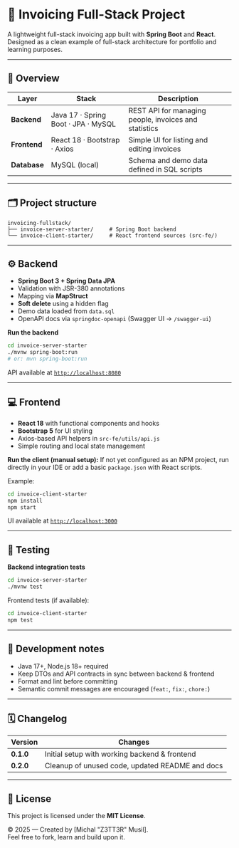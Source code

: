 # 💼 Invoicing Full-Stack Project

A lightweight full-stack invoicing app built with **Spring Boot** and **React**.  
Designed as a clean example of full-stack architecture for portfolio and learning purposes.

---

## 🧭 Overview

| Layer | Stack | Description |
|-------|-------|-------------|
| **Backend** | Java 17 · Spring Boot · JPA · MySQL | REST API for managing people, invoices and statistics |
| **Frontend** | React 18 · Bootstrap · Axios | Simple UI for listing and editing invoices |
| **Database** | MySQL (local) | Schema and demo data defined in SQL scripts |

---

## 🗂️ Project structure

```
invoicing-fullstack/
├── invoice-server-starter/     # Spring Boot backend
└── invoice-client-starter/     # React frontend sources (src-fe/)
```

---

## ⚙️ Backend

- **Spring Boot 3 + Spring Data JPA**
- Validation with JSR-380 annotations  
- Mapping via **MapStruct**  
- **Soft delete** using a hidden flag  
- Demo data loaded from `data.sql`  
- OpenAPI docs via `springdoc-openapi` (Swagger UI → `/swagger-ui`)

**Run the backend**

```bash
cd invoice-server-starter
./mvnw spring-boot:run
# or: mvn spring-boot:run
```

API available at [`http://localhost:8080`](http://localhost:8080)

---

## 💻 Frontend

- **React 18** with functional components and hooks  
- **Bootstrap 5** for UI styling  
- Axios-based API helpers in `src-fe/utils/api.js`  
- Simple routing and local state management  

**Run the client (manual setup):**
If not yet configured as an NPM project, run directly in your IDE or add a basic `package.json` with React scripts.

Example:
```bash
cd invoice-client-starter
npm install
npm start
```

UI available at [`http://localhost:3000`](http://localhost:3000)

---

## 🧪 Testing

**Backend integration tests**

```bash
cd invoice-server-starter
./mvnw test
```

Frontend tests (if available):
```bash
cd invoice-client-starter
npm test
```

---

## 🧰 Development notes

- Java 17+, Node.js 18+ required  
- Keep DTOs and API contracts in sync between backend & frontend  
- Format and lint before committing  
- Semantic commit messages are encouraged (`feat:`, `fix:`, `chore:`)

---

## 🗓️ Changelog

| Version | Changes |
|----------|----------|
| **0.1.0** | Initial setup with working backend & frontend |
| **0.2.0** | Cleanup of unused code, updated README and docs |

---

## 📄 License

This project is licensed under the **MIT License**.

© 2025 — Created by [Michal "Z3TT3R" Musil].  
Feel free to fork, learn and build upon it.
